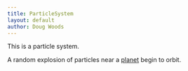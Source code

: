 ```yaml
---
title: ParticleSystem
layout: default
author: Doug Woods
---
```


This is a particle system.

A random explosion of particles near a [planet](https://github.com/dougwoods3/osu-transport/blob/gh-pages/users/woodsdou/ParticleSystem/planet480p.mov?raw=true) begin to orbit.
